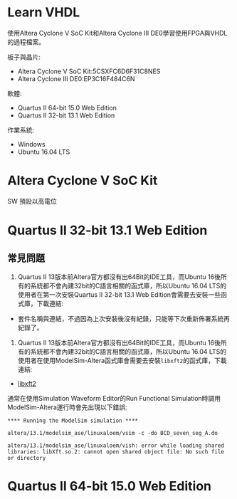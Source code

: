 Learn VHDL
===
使用Altera Cyclone V SoC Kit和Altera Cyclone III DE0學習使用FPGA與VHDL的過程檔案。

板子與晶片:
- Altera Cyclone V SoC Kit:5CSXFC6D6F31C8NES
- Altera Cyclone III DE0:EP3C16F484C6N

軟體:
- Quartus II 64-bit 15.0 Web Edition
- Quartus II 32-bit 13.1 Web Edition

作業系統:
- Windows
- Ubuntu 16.04 LTS

# Altera Cyclone V SoC Kit
SW 預設以高電位

Quartus II 32-bit 13.1 Web Edition
===
## 常見問題
1. Quartus II 13版本前Altera官方都沒有出64Bit的IDE工具，而Ubuntu 16後所有的系統都不會內建32bit的C語言相關的函式庫，所以Ubuntu 16.04 LTS的使用者在第一次安裝Quartus II 32-bit 13.1 Web Edition會需要去安裝一些函式庫，下載連結:
- 套件名稱與連結，不過因為上次安裝後沒有紀錄，只能等下次重新佈署系統再紀錄了。

1. Quartus II 13版本前Altera官方都沒有出64Bit的IDE工具，而Ubuntu 16後所有的系統都不會內建32bit的C語言相關的函式庫，所以Ubuntu 16.04 LTS的使用者在使用ModelSim-Altera函式庫會需要去安裝`libxft2`的函式庫，下載連結:
- [libxft2](https://packages.ubuntu.com/xenial/libxft2)

通常在使用Simulation Waveform Editor的Run Functional Simulation時調用ModelSim-Altera運行時會先出現以下錯誤:
```
**** Running the ModelSim simulation ****

altera/13.1/modelsim_ase/linuxaloem/vsim -c -do BCD_seven_seg_A.do

altera/13.1/modelsim_ase/linuxaloem/vish: error while loading shared libraries: libXft.so.2: cannot open shared object file: No such file or directory
```

Quartus II 64-bit 15.0 Web Edition
===
